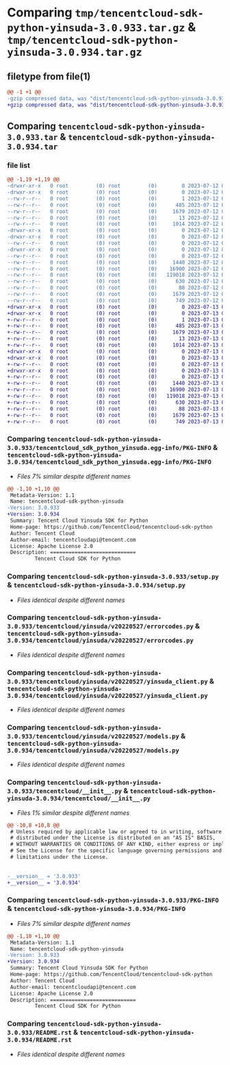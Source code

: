# Comparing `tmp/tencentcloud-sdk-python-yinsuda-3.0.933.tar.gz` & `tmp/tencentcloud-sdk-python-yinsuda-3.0.934.tar.gz`

## filetype from file(1)

```diff
@@ -1 +1 @@
-gzip compressed data, was "dist/tencentcloud-sdk-python-yinsuda-3.0.933.tar", last modified: Wed Jul 12 00:46:28 2023, max compression
+gzip compressed data, was "dist/tencentcloud-sdk-python-yinsuda-3.0.934.tar", last modified: Thu Jul 13 00:38:49 2023, max compression
```

## Comparing `tencentcloud-sdk-python-yinsuda-3.0.933.tar` & `tencentcloud-sdk-python-yinsuda-3.0.934.tar`

### file list

```diff
@@ -1,19 +1,19 @@
-drwxr-xr-x   0 root         (0) root         (0)        0 2023-07-12 00:46:28.000000 tencentcloud-sdk-python-yinsuda-3.0.933/
-drwxr-xr-x   0 root         (0) root         (0)        0 2023-07-12 00:46:28.000000 tencentcloud-sdk-python-yinsuda-3.0.933/tencentcloud_sdk_python_yinsuda.egg-info/
--rw-r--r--   0 root         (0) root         (0)        1 2023-07-12 00:46:28.000000 tencentcloud-sdk-python-yinsuda-3.0.933/tencentcloud_sdk_python_yinsuda.egg-info/dependency_links.txt
--rw-r--r--   0 root         (0) root         (0)      485 2023-07-12 00:46:28.000000 tencentcloud-sdk-python-yinsuda-3.0.933/tencentcloud_sdk_python_yinsuda.egg-info/SOURCES.txt
--rw-r--r--   0 root         (0) root         (0)     1679 2023-07-12 00:46:28.000000 tencentcloud-sdk-python-yinsuda-3.0.933/tencentcloud_sdk_python_yinsuda.egg-info/PKG-INFO
--rw-r--r--   0 root         (0) root         (0)       13 2023-07-12 00:46:28.000000 tencentcloud-sdk-python-yinsuda-3.0.933/tencentcloud_sdk_python_yinsuda.egg-info/top_level.txt
--rw-r--r--   0 root         (0) root         (0)     1014 2023-07-12 00:46:28.000000 tencentcloud-sdk-python-yinsuda-3.0.933/setup.py
-drwxr-xr-x   0 root         (0) root         (0)        0 2023-07-12 00:46:28.000000 tencentcloud-sdk-python-yinsuda-3.0.933/tencentcloud/
-drwxr-xr-x   0 root         (0) root         (0)        0 2023-07-12 00:46:28.000000 tencentcloud-sdk-python-yinsuda-3.0.933/tencentcloud/yinsuda/
--rw-r--r--   0 root         (0) root         (0)        0 2023-07-12 00:46:28.000000 tencentcloud-sdk-python-yinsuda-3.0.933/tencentcloud/yinsuda/__init__.py
-drwxr-xr-x   0 root         (0) root         (0)        0 2023-07-12 00:46:28.000000 tencentcloud-sdk-python-yinsuda-3.0.933/tencentcloud/yinsuda/v20220527/
--rw-r--r--   0 root         (0) root         (0)        0 2023-07-12 00:46:28.000000 tencentcloud-sdk-python-yinsuda-3.0.933/tencentcloud/yinsuda/v20220527/__init__.py
--rw-r--r--   0 root         (0) root         (0)     1440 2023-07-12 00:46:28.000000 tencentcloud-sdk-python-yinsuda-3.0.933/tencentcloud/yinsuda/v20220527/errorcodes.py
--rw-r--r--   0 root         (0) root         (0)    16900 2023-07-12 00:46:28.000000 tencentcloud-sdk-python-yinsuda-3.0.933/tencentcloud/yinsuda/v20220527/yinsuda_client.py
--rw-r--r--   0 root         (0) root         (0)   119018 2023-07-12 00:46:28.000000 tencentcloud-sdk-python-yinsuda-3.0.933/tencentcloud/yinsuda/v20220527/models.py
--rw-r--r--   0 root         (0) root         (0)      630 2023-07-12 00:46:28.000000 tencentcloud-sdk-python-yinsuda-3.0.933/tencentcloud/__init__.py
--rw-r--r--   0 root         (0) root         (0)       88 2023-07-12 00:46:28.000000 tencentcloud-sdk-python-yinsuda-3.0.933/setup.cfg
--rw-r--r--   0 root         (0) root         (0)     1679 2023-07-12 00:46:28.000000 tencentcloud-sdk-python-yinsuda-3.0.933/PKG-INFO
--rw-r--r--   0 root         (0) root         (0)      749 2023-07-12 00:46:28.000000 tencentcloud-sdk-python-yinsuda-3.0.933/README.rst
+drwxr-xr-x   0 root         (0) root         (0)        0 2023-07-13 00:38:49.000000 tencentcloud-sdk-python-yinsuda-3.0.934/
+drwxr-xr-x   0 root         (0) root         (0)        0 2023-07-13 00:38:49.000000 tencentcloud-sdk-python-yinsuda-3.0.934/tencentcloud_sdk_python_yinsuda.egg-info/
+-rw-r--r--   0 root         (0) root         (0)        1 2023-07-13 00:38:49.000000 tencentcloud-sdk-python-yinsuda-3.0.934/tencentcloud_sdk_python_yinsuda.egg-info/dependency_links.txt
+-rw-r--r--   0 root         (0) root         (0)      485 2023-07-13 00:38:49.000000 tencentcloud-sdk-python-yinsuda-3.0.934/tencentcloud_sdk_python_yinsuda.egg-info/SOURCES.txt
+-rw-r--r--   0 root         (0) root         (0)     1679 2023-07-13 00:38:49.000000 tencentcloud-sdk-python-yinsuda-3.0.934/tencentcloud_sdk_python_yinsuda.egg-info/PKG-INFO
+-rw-r--r--   0 root         (0) root         (0)       13 2023-07-13 00:38:49.000000 tencentcloud-sdk-python-yinsuda-3.0.934/tencentcloud_sdk_python_yinsuda.egg-info/top_level.txt
+-rw-r--r--   0 root         (0) root         (0)     1014 2023-07-13 00:38:49.000000 tencentcloud-sdk-python-yinsuda-3.0.934/setup.py
+drwxr-xr-x   0 root         (0) root         (0)        0 2023-07-13 00:38:49.000000 tencentcloud-sdk-python-yinsuda-3.0.934/tencentcloud/
+drwxr-xr-x   0 root         (0) root         (0)        0 2023-07-13 00:38:49.000000 tencentcloud-sdk-python-yinsuda-3.0.934/tencentcloud/yinsuda/
+-rw-r--r--   0 root         (0) root         (0)        0 2023-07-13 00:38:49.000000 tencentcloud-sdk-python-yinsuda-3.0.934/tencentcloud/yinsuda/__init__.py
+drwxr-xr-x   0 root         (0) root         (0)        0 2023-07-13 00:38:49.000000 tencentcloud-sdk-python-yinsuda-3.0.934/tencentcloud/yinsuda/v20220527/
+-rw-r--r--   0 root         (0) root         (0)        0 2023-07-13 00:38:49.000000 tencentcloud-sdk-python-yinsuda-3.0.934/tencentcloud/yinsuda/v20220527/__init__.py
+-rw-r--r--   0 root         (0) root         (0)     1440 2023-07-13 00:38:49.000000 tencentcloud-sdk-python-yinsuda-3.0.934/tencentcloud/yinsuda/v20220527/errorcodes.py
+-rw-r--r--   0 root         (0) root         (0)    16900 2023-07-13 00:38:49.000000 tencentcloud-sdk-python-yinsuda-3.0.934/tencentcloud/yinsuda/v20220527/yinsuda_client.py
+-rw-r--r--   0 root         (0) root         (0)   119018 2023-07-13 00:38:49.000000 tencentcloud-sdk-python-yinsuda-3.0.934/tencentcloud/yinsuda/v20220527/models.py
+-rw-r--r--   0 root         (0) root         (0)      630 2023-07-13 00:38:49.000000 tencentcloud-sdk-python-yinsuda-3.0.934/tencentcloud/__init__.py
+-rw-r--r--   0 root         (0) root         (0)       88 2023-07-13 00:38:49.000000 tencentcloud-sdk-python-yinsuda-3.0.934/setup.cfg
+-rw-r--r--   0 root         (0) root         (0)     1679 2023-07-13 00:38:49.000000 tencentcloud-sdk-python-yinsuda-3.0.934/PKG-INFO
+-rw-r--r--   0 root         (0) root         (0)      749 2023-07-13 00:38:49.000000 tencentcloud-sdk-python-yinsuda-3.0.934/README.rst
```

### Comparing `tencentcloud-sdk-python-yinsuda-3.0.933/tencentcloud_sdk_python_yinsuda.egg-info/PKG-INFO` & `tencentcloud-sdk-python-yinsuda-3.0.934/tencentcloud_sdk_python_yinsuda.egg-info/PKG-INFO`

 * *Files 7% similar despite different names*

```diff
@@ -1,10 +1,10 @@
 Metadata-Version: 1.1
 Name: tencentcloud-sdk-python-yinsuda
-Version: 3.0.933
+Version: 3.0.934
 Summary: Tencent Cloud Yinsuda SDK for Python
 Home-page: https://github.com/TencentCloud/tencentcloud-sdk-python
 Author: Tencent Cloud
 Author-email: tencentcloudapi@tencent.com
 License: Apache License 2.0
 Description: ============================
         Tencent Cloud SDK for Python
```

### Comparing `tencentcloud-sdk-python-yinsuda-3.0.933/setup.py` & `tencentcloud-sdk-python-yinsuda-3.0.934/setup.py`

 * *Files identical despite different names*

### Comparing `tencentcloud-sdk-python-yinsuda-3.0.933/tencentcloud/yinsuda/v20220527/errorcodes.py` & `tencentcloud-sdk-python-yinsuda-3.0.934/tencentcloud/yinsuda/v20220527/errorcodes.py`

 * *Files identical despite different names*

### Comparing `tencentcloud-sdk-python-yinsuda-3.0.933/tencentcloud/yinsuda/v20220527/yinsuda_client.py` & `tencentcloud-sdk-python-yinsuda-3.0.934/tencentcloud/yinsuda/v20220527/yinsuda_client.py`

 * *Files identical despite different names*

### Comparing `tencentcloud-sdk-python-yinsuda-3.0.933/tencentcloud/yinsuda/v20220527/models.py` & `tencentcloud-sdk-python-yinsuda-3.0.934/tencentcloud/yinsuda/v20220527/models.py`

 * *Files identical despite different names*

### Comparing `tencentcloud-sdk-python-yinsuda-3.0.933/tencentcloud/__init__.py` & `tencentcloud-sdk-python-yinsuda-3.0.934/tencentcloud/__init__.py`

 * *Files 1% similar despite different names*

```diff
@@ -10,8 +10,8 @@
 # Unless required by applicable law or agreed to in writing, software
 # distributed under the License is distributed on an "AS IS" BASIS,
 # WITHOUT WARRANTIES OR CONDITIONS OF ANY KIND, either express or implied.
 # See the License for the specific language governing permissions and
 # limitations under the License.
 
 
-__version__ = '3.0.933'
+__version__ = '3.0.934'
```

### Comparing `tencentcloud-sdk-python-yinsuda-3.0.933/PKG-INFO` & `tencentcloud-sdk-python-yinsuda-3.0.934/PKG-INFO`

 * *Files 7% similar despite different names*

```diff
@@ -1,10 +1,10 @@
 Metadata-Version: 1.1
 Name: tencentcloud-sdk-python-yinsuda
-Version: 3.0.933
+Version: 3.0.934
 Summary: Tencent Cloud Yinsuda SDK for Python
 Home-page: https://github.com/TencentCloud/tencentcloud-sdk-python
 Author: Tencent Cloud
 Author-email: tencentcloudapi@tencent.com
 License: Apache License 2.0
 Description: ============================
         Tencent Cloud SDK for Python
```

### Comparing `tencentcloud-sdk-python-yinsuda-3.0.933/README.rst` & `tencentcloud-sdk-python-yinsuda-3.0.934/README.rst`

 * *Files identical despite different names*

